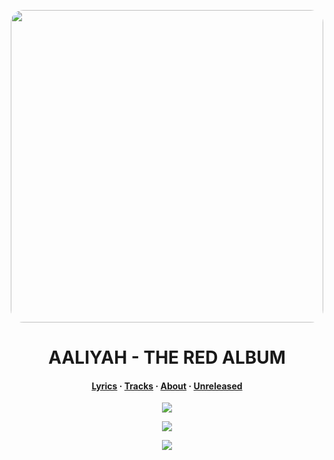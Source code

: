 <p align="center">
  <img 
    src="https://github.com/user-attachments/assets/0451f123-39d1-4d81-8242-d984525ca7d1"
    style="border-radius: 20px;"
    width="500"
    height="500"
  />
</p>
<h1 align="center">AALIYAH - THE RED ALBUM</h1>

<h4 align="center">
  <a href="https://aaliyah.parson.dev/lyrics">Lyrics</a>
  ·
  <a href="https://aaliyah.parson.dev/tracks">Tracks</a>
  ·
  <a href="https://aaliyah.parson.dev/about">About</a>
  ·
  <a href="https://aaliyah.parson.dev/unreleased">Unreleased</a>
</h4>

<p align="center">
  <img src="https://github.com/user-attachments/assets/f5dce0ba-1c48-4592-8666-64c671b32baf" />
</p>

<p align="center">
  <img src="https://github.com/user-attachments/assets/4ff2871b-aa57-470f-961b-8e990b053bc3" />
</p>

<p align="center">
  <img src="https://github.com/user-attachments/assets/0934b8d7-4e64-4a6d-b6f0-073cc762a8e7" />
</p>
